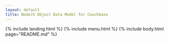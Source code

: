 ```yaml
---
layout: default
title: NodeJS Object Data Model for Couchbase
---
```


{% include landing.html %}
{% include menu.html %}
{% include body.html page="README.md" %}
